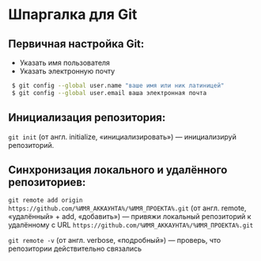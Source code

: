 # Шпаргалка для Git

## Первичная настройка Git:

- Указать имя пользователя
- Указать электронную почту

```bash
 $ git config --global user.name "ваше имя или ник латиницей" 
 $ git config --global user.email ваша электронная почта 
```

## Инициализация репозитория:

``` git init ``` (от англ. initialize, «инициализировать») — инициализируй репозиторий.

## Синхронизация локального и удалённого репозиториев:

``` git remote add origin https://github.com/%ИМЯ_АККАУНТА%/%ИМЯ_ПРОЕКТА%.git ``` (от англ. remote, «удалённый» + add, «добавить») — привяжи локальный репозиторий к удалённому с URL ``` https://github.com/%ИМЯ_АККАУНТА%/%ИМЯ_ПРОЕКТА%.git ```

``` git remote -v ``` (от англ. verbose, «подробный») — проверь, что репозитории действительно связались

